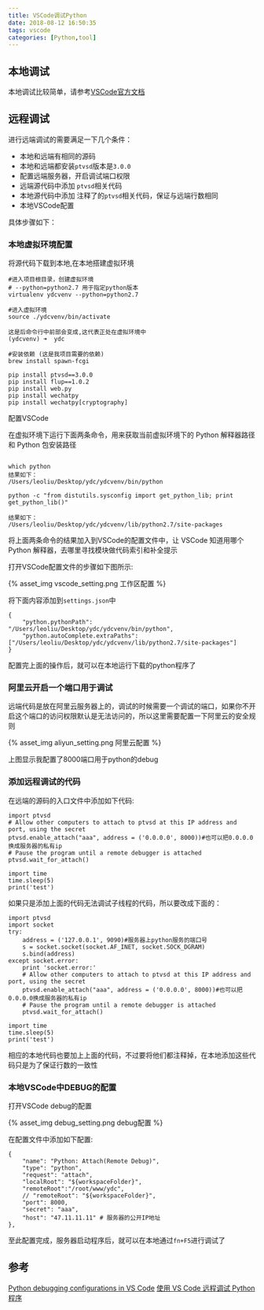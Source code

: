 ```yaml
---
title: VSCode调试Python
date: 2018-08-12 16:50:35
tags: vscode
categories: [Python,tool]
---
```


## 本地调试

本地调试比较简单，请参考[VSCode官方文档](https://code.visualstudio.com/docs/python/debugging)

## 远程调试

进行远端调试的需要满足一下几个条件：

- 本地和远端有相同的源码
- 本地和远端都安装`ptvsd`版本是`3.0.0`
- 配置远端服务器，开启调试端口权限
- 远端源代码中添加 `ptvsd`相关代码
- 本地源代码中添加 注释了的`ptvsd`相关代码，保证与远端行数相同
- 本地VSCode配置

具体步骤如下：

### 本地虚拟环境配置

将源代码下载到本地,在本地搭建虚拟环境

```
#进入项目根目录，创建虚拟环境 
# --python=python2.7 用于指定python版本
virtualenv ydcvenv --python=python2.7

#进入虚拟环境
source ./ydcvenv/bin/activate

这是后命令行中前部会变成,这代表正处在虚拟环境中
(ydcvenv) ➜  ydc

#安装依赖 (这是我项目需要的依赖)
brew install spawn-fcgi

pip install ptvsd==3.0.0
pip install flup==1.0.2
pip install web.py
pip install wechatpy
pip install wechatpy[cryptography]

```

配置VSCode

在虚拟环境下运行下面两条命令，用来获取当前虚拟环境下的 Python 解释器路径和 Python 包安装路径 

```

which python
结果如下：
/Users/leoliu/Desktop/ydc/ydcvenv/bin/python

python -c "from distutils.sysconfig import get_python_lib; print get_python_lib()"

结果如下：
/Users/leoliu/Desktop/ydc/ydcvenv/lib/python2.7/site-packages

```

将上面两条命令的结果加入到VSCode的配置文件中，让 VSCode 知道用哪个 Python 解释器，去哪里寻找模块做代码索引和补全提示

打开VSCode配置文件的步骤如下图所示:

{% asset_img vscode_setting.png 工作区配置 %}

将下面内容添加到`settings.json`中

```
{
    "python.pythonPath": "/Users/leoliu/Desktop/ydc/ydcvenv/bin/python",
    "python.autoComplete.extraPaths": ["/Users/leoliu/Desktop/ydc/ydcvenv/lib/python2.7/site-packages"]
}
```
配置完上面的操作后，就可以在本地运行下载的python程序了

### 阿里云开启一个端口用于调试

远端代码是放在阿里云服务器上的，调试的时候需要一个调试的端口，如果你不开启这个端口的访问权限默认是无法访问的，所以这里需要配置一下阿里云的安全规则

{% asset_img aliyun_setting.png 阿里云配置 %}

上图显示我配置了8000端口用于python的debug

### 添加远程调试的代码

在远端的源码的入口文件中添加如下代码:
```
import ptvsd
# Allow other computers to attach to ptvsd at this IP address and port, using the secret
ptvsd.enable_attach("aaa", address = ('0.0.0.0', 8000))#也可以把0.0.0.0换成服务器的私有ip
# Pause the program until a remote debugger is attached
ptvsd.wait_for_attach()

import time
time.sleep(5)
print('test')
```

如果只是添加上面的代码无法调试子线程的代码，所以要改成下面的：

```
import ptvsd
import socket
try:
    address = ('127.0.0.1', 9090)#服务器上python服务的端口号
    s = socket.socket(socket.AF_INET, socket.SOCK_DGRAM)
    s.bind(address)
except socket.error:
    print 'socket.error:'
    # Allow other computers to attach to ptvsd at this IP address and port, using the secret
    ptvsd.enable_attach("aaa", address = ('0.0.0.0', 8000))#也可以把0.0.0.0换成服务器的私有ip
    # Pause the program until a remote debugger is attached
    ptvsd.wait_for_attach()

import time
time.sleep(5)
print('test')
```
相应的本地代码也要加上上面的代码，不过要将他们都注释掉，在本地添加这些代码只是为了保证行数的一致性

### 本地VSCode中DEBUG的配置

打开VSCode debug的配置

{% asset_img debug_setting.png debug配置 %}

在配置文件中添加如下配置:

```
{
    "name": "Python: Attach(Remote Debug)",
    "type": "python",
    "request": "attach",
    "localRoot": "${workspaceFolder}",
    "remoteRoot":"/root/www/ydc",
    // "remoteRoot": "${workspaceFolder}",
    "port": 8000,
    "secret": "aaa",
    "host": "47.11.11.11" # 服务器的公开IP地址
},
```
至此配置完成，服务器启动程序后，就可以在本地通过`fn+F5`进行调试了

## 参考
[Python debugging configurations in VS Code](https://code.visualstudio.com/docs/python/debugging)
[使用 VS Code 远程调试 Python 程序](https://blog.jamespan.me/2016/06/30/remote-debug-python-with-vscode)